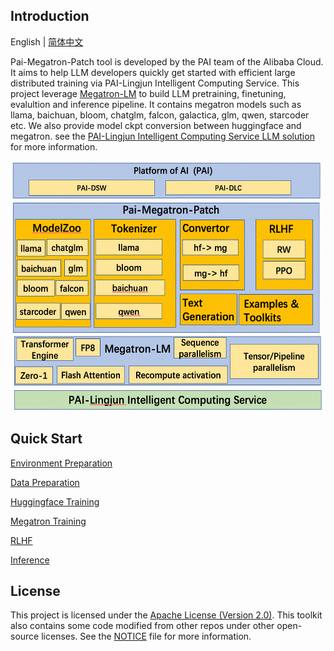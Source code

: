 ## Introduction
English | [简体中文](./README_zh-CN.md)

Pai-Megatron-Patch tool is developed by the PAI team of the Alibaba Cloud.
It aims to help LLM developers quickly get started with efficient large distributed training via PAI-Lingjun Intelligent Computing Service.
This project leverage [Megatron-LM](https://github.com/NVIDIA/Megatron-LM) to build LLM pretraining, finetuning, evalultion and inference pipeline. 
It contains megatron models such as llama, baichuan, bloom, chatglm, falcon, galactica, glm, qwen, starcoder etc. 
We also provide model ckpt conversion between huggingface and megatron.
see the [PAI-Lingjun Intelligent Computing Service LLM solution](https://help.aliyun.com/document_detail/2505831.html?spm=5176.28352543.J_9l_YP1wy4J7aEdtojTyUD.1.347850adeLHhmP&tab=onestop) for more information. 


<div align=center>
<img src=patch_en.png width=600 height=400 />
</div>

## Quick Start

[Environment Preparation](https://help.aliyun.com/document_detail/2505831.html?spm=5176.28352543.J_9l_YP1wy4J7aEdtojTyUD.1.347850adeLHhmP&tab=onestop)

[Data Preparation](toolkits/pretrain_data_preprocessing/README.md)

[Huggingface Training](examples/hfds.md)

[Megatron Training](examples/megatron.md)

[RLHF](rlhf/README.md)

[Inference](megatron_patch/generation/megatron.md)


## License
This project is licensed under the [Apache License (Version 2.0)](https://github.com/alibaba/pai-megatron-patch/blob/master/LICENSE). This toolkit also contains some code modified from other repos under other open-source licenses. See the [NOTICE](https://github.com/alibaba/pai-megatron-patch/blob/master/NOTICE) file for more information.
